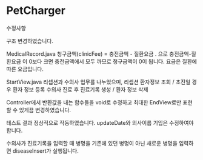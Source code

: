 # PetCharger

수정사항

구조 변경하였습니다.

MedicalRecord.java
청구금액(clinicFee) = 충전금액 - 질환요금  . 으로  충전금액-질환요금 이 0보다 크면 충전금액에서 모두 까므로 청구금액이 0이 됩니다.
요금은 질환에 따른 요금입니다.

StartView.java
리셉션과 수의사 업무를 나누었으며,
리셉션
 환자정보 조회 / 초진일 경우 환자 정보 등록
수의사
 진료 후 진료기록 생성 / 환자 정보 삭제

Controller에서 반환값을 내는 함수들을 void로 수정하고 최대한 EndView로만 표현할 수 있게끔 변경하였습니다.

테스트 결과 정상적으로 작동하였습니다.
updateDate와 의사이름 기입은 수정하여야 합니다.

수의사가 진료기록을 입력할 때 병명을 기존에 있던 병명이 아닌 새로운 병명을 입력하면 diseaseInsert가 실행됩니다.
